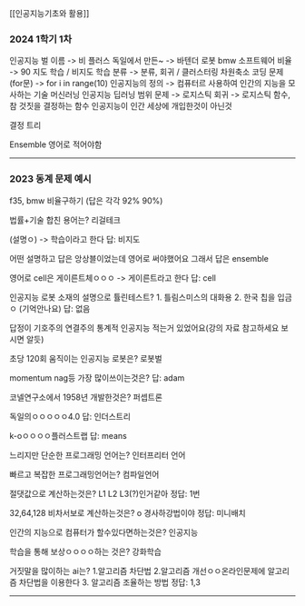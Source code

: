 [[인공지능기초와 활용]]

### 2024 1학기 1차
인공지능 벌 이름
-> 비 플러스
독일에서 만든~
-> 바텐더 로봇
bmw 소프트웨어 비율
-> 90
지도 학습 / 비지도 학습 분류
-> 분류, 회귀 / 클러스터링 차원축소
코딩 문제(for문)
-> for i in range(10)
인공지능의 정의
-> 컴퓨터르 사용하여 인간의 지능을 모사하는 기술
머신러닝 인공지능 딥러닝 범위 문제
->
로지스틱 회귀
-> 로지스틱 함수, 참 것짓을 결정하는 함수
인공지능이 인간 세상에 개입한것이 아닌것

결정 트리

Ensemble 영어로 적어야함

---

### 2023 동계 문제 예시

f35, bmw 비율구하기 (답은 각각 92% 90%)

법률+기술 합친 용어는? 리걸테크

(설명ㅇ) -> 학습이라고 한다 답: 비지도

어떤 설명하고 답은 앙상블이었는데 영어로 써야했어요 그래서 답은 ensemble

영어로 cell은 게이른트체ㅇㅇㅇ -> 게이른트라고 한다 답: cell

인공지능 로봇 소재의 설명으로 튤린테스트? 1. 틀림스미스의 대화용 2. 한국 칩을 입금ㅇ (기억안나요) 답: 없음

답정이 기호주의 연결주의 통계적 인공지능 적는거 있었어요(강의 자료 참고하세요 보시면 알듯)

초당 120회 움직이는 인공지능 로봇은? 로봇벌

momentum nag등 가장 많이쓰이는것은? 답: adam

코넬연구소에서 1958년 개발한것은? 퍼셉트론

독일의ㅇㅇㅇㅇㅇ4.0 답: 인더스트리

k-oㅇㅇㅇㅇ플러스트랩 답: means

느리지만 단순한 프로그래밍 언어는? 인터프리터 언어

빠르고 복잡한 프로그래밍언어는? 컴파일언어

절댓값으로 계산하는것은? L1 L2 L3(?)인거같아 정답: 1번

32,64,128 비차서보로 계산하는것은? o 경사하강법이야 정답: 미니배치

인간의 지능으로 컴퓨터가 할수있다면하는것은? 인공지능

학습을 통해 보상ㅇㅇㅇㅇ하는 것은? 강화학습

거짓말을 많이하는 ai는? 1.알고리즘 차단법 2.알고리즘 개선ㅇㅇ온라인문제에 알고리즘 차단법을 이용한다 3. 알고리즘 조율하는 방법 정답: 1,3

---

